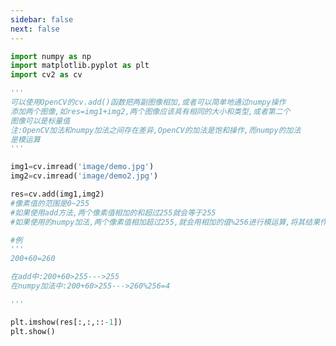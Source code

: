 ```yaml
---
sidebar: false
next: false
---
```

<BlogInfo/>






```python
import numpy as np
import matplotlib.pyplot as plt
import cv2 as cv

'''
可以使用OpenCV的cv.add()函数把两副图像相加,或者可以简单地通过numpy操作
添加两个图像,如res=img1+img2,两个图像应该具有相同的大小和类型,或者第二个
图像可以是标量值
注:OpenCV加法和numpy加法之间存在差异,OpenCV的加法是饱和操作,而numpy的加法
是模运算
'''

img1=cv.imread('image/demo.jpg')
img2=cv.imread('image/demo2.jpg')

res=cv.add(img1,img2)
#像素值的范围是0~255
#如果使用add方法,两个像素值相加的和超过255就会等于255
#如果使用的numpy加法,两个像素值相加超过255,就会用相加的值%256进行模运算,将其结果作为像素值

#例
'''
200+60=260

在add中:200+60>255--->255
在numpy加法中:200+60>255--->260%256=4

'''

plt.imshow(res[:,:,::-1])
plt.show()
```






<ActionBox />
        
<style>#top-box {margin-top:0.5rem!important;}</style>